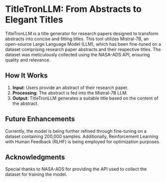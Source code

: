 # TitleTronLLM: From Abstracts to Elegant Titles

TitleTronLLM is a title generator for research papers designed to transform abstracts into concise and fitting titles. This tool utilizes Mistral-7B, an open-source Large Language Model (LLM), which has been fine-tuned on a dataset comprising research paper abstracts and their respective titles. The dataset was meticulously collected using the NASA-ADS API, ensuring quality and relevance. 

## How It Works

1. **Input**: Users provide an abstract of their research paper.
2. **Processing**: The abstract is fed into the Mistral-7B LLM.
3. **Output**: TitleTronLLM generates a suitable title based on the content of the abstract.

## Future Enhancements

Currently, the model is being further refined through fine-tuning on a dataset containing 200,000 samples. Additionally, Reinforcement Learning with Human Feedback (RLHF) is being employed for optimization purposes.

## Acknowledgments

Special thanks to NASA-ADS for providing the API used to collect the dataset for training the model.

